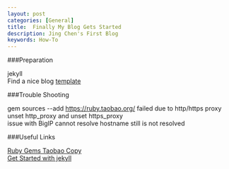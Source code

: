 ```yaml
---
layout: post
categories: [General]
title:  Finally My Blog Gets Started
description: Jing Chen's First Blog
keywords: How-To
---
```


###Preparation

jekyll<br/>
Find a nice blog [template](https://github.com/panxw/panxw.github.com)<br/>

###Trouble Shooting

gem sources --add https://ruby.taobao.org/ failed due to http/https proxy<br/>
unset http_proxy and unset https_proxy<br/>
issue with BigIP cannot resolve hostname still is not resolved<br/>

###Useful Links

[Ruby Gems Taobao Copy](https://ruby.taobao.org/)<br/>
[Get Started with jekyll](http://www.cnblogs.com/wuya16/p/3416283.html)<br/>
